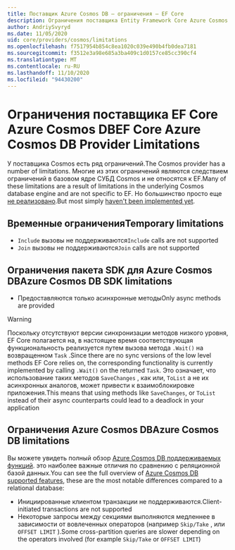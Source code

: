 ```yaml
---
title: Поставщик Azure Cosmos DB — ограничения — EF Core
description: Ограничения поставщика Entity Framework Core Azure Cosmos DB по сравнению с другими поставщиками
author: AndriySvyryd
ms.date: 11/05/2020
uid: core/providers/cosmos/limitations
ms.openlocfilehash: f7517954b854c8ea1020c039e490b4fb0dea7181
ms.sourcegitcommit: f3512e3a98e685a3ba409c1d0157ce85cc390cf4
ms.translationtype: MT
ms.contentlocale: ru-RU
ms.lasthandoff: 11/10/2020
ms.locfileid: "94430200"
---
```

# <a name="ef-core-azure-cosmos-db-provider-limitations"></a><span data-ttu-id="31fa9-103">Ограничения поставщика EF Core Azure Cosmos DB</span><span class="sxs-lookup"><span data-stu-id="31fa9-103">EF Core Azure Cosmos DB Provider Limitations</span></span>

<span data-ttu-id="31fa9-104">У поставщика Cosmos есть ряд ограничений.</span><span class="sxs-lookup"><span data-stu-id="31fa9-104">The Cosmos provider has a number of limitations.</span></span> <span data-ttu-id="31fa9-105">Многие из этих ограничений являются следствием ограничений в базовом ядре СУБД Cosmos и не относятся к EF.</span><span class="sxs-lookup"><span data-stu-id="31fa9-105">Many of these limitations are a result of limitations in the underlying Cosmos database engine and are not specific to EF.</span></span> <span data-ttu-id="31fa9-106">Но большинство просто еще [не реализовано](https://github.com/dotnet/efcore/issues?page=1&q=is%3Aissue+is%3Aopen+Cosmos+in%3Atitle+label%3Atype-enhancement+sort%3Areactions-%2B1-desc).</span><span class="sxs-lookup"><span data-stu-id="31fa9-106">But most simply [haven't been implemented yet](https://github.com/dotnet/efcore/issues?page=1&q=is%3Aissue+is%3Aopen+Cosmos+in%3Atitle+label%3Atype-enhancement+sort%3Areactions-%2B1-desc).</span></span>

## <a name="temporary-limitations"></a><span data-ttu-id="31fa9-107">Временные ограничения</span><span class="sxs-lookup"><span data-stu-id="31fa9-107">Temporary limitations</span></span>

- <span data-ttu-id="31fa9-108">`Include` вызовы не поддерживаются</span><span class="sxs-lookup"><span data-stu-id="31fa9-108">`Include` calls are not supported</span></span>
- <span data-ttu-id="31fa9-109">`Join` вызовы не поддерживаются</span><span class="sxs-lookup"><span data-stu-id="31fa9-109">`Join` calls are not supported</span></span>

## <a name="azure-cosmos-db-sdk-limitations"></a><span data-ttu-id="31fa9-110">Ограничения пакета SDK для Azure Cosmos DB</span><span class="sxs-lookup"><span data-stu-id="31fa9-110">Azure Cosmos DB SDK limitations</span></span>

- <span data-ttu-id="31fa9-111">Предоставляются только асинхронные методы</span><span class="sxs-lookup"><span data-stu-id="31fa9-111">Only async methods are provided</span></span>

> [!WARNING]
> <span data-ttu-id="31fa9-112">Поскольку отсутствуют версии синхронизации методов низкого уровня, EF Core полагается на, в настоящее время соответствующая функциональность реализуется путем вызова метода `.Wait()` на возвращенном `Task` .</span><span class="sxs-lookup"><span data-stu-id="31fa9-112">Since there are no sync versions of the low level methods EF Core relies on, the corresponding functionality is currently implemented by calling `.Wait()` on the returned `Task`.</span></span> <span data-ttu-id="31fa9-113">Это означает, что использование таких методов `SaveChanges` , как или, `ToList` а не их асинхронных аналогов, может привести к взаимоблокировке приложения.</span><span class="sxs-lookup"><span data-stu-id="31fa9-113">This means that using methods like `SaveChanges`, or `ToList` instead of their async counterparts could lead to a deadlock in your application</span></span>

## <a name="azure-cosmos-db-limitations"></a><span data-ttu-id="31fa9-114">Ограничения Azure Cosmos DB</span><span class="sxs-lookup"><span data-stu-id="31fa9-114">Azure Cosmos DB limitations</span></span>

<span data-ttu-id="31fa9-115">Вы можете увидеть полный обзор [Azure Cosmos DB поддерживаемых функций](/azure/cosmos-db/modeling-data). это наиболее важные отличия по сравнению с реляционной базой данных.</span><span class="sxs-lookup"><span data-stu-id="31fa9-115">You can see the full overview of [Azure Cosmos DB supported features](/azure/cosmos-db/modeling-data), these are the most notable differences compared to a relational database:</span></span>

- <span data-ttu-id="31fa9-116">Инициированные клиентом транзакции не поддерживаются.</span><span class="sxs-lookup"><span data-stu-id="31fa9-116">Client-initiated transactions are not supported</span></span>
- <span data-ttu-id="31fa9-117">Некоторые запросы между секциями выполняются медленнее в зависимости от вовлеченных операторов (например `Skip/Take` , или `OFFSET LIMIT` ).</span><span class="sxs-lookup"><span data-stu-id="31fa9-117">Some cross-partition queries are slower depending on the operators involved (for example `Skip/Take` or `OFFSET LIMIT`)</span></span>
